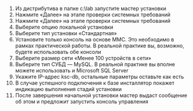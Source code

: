 1) Из дистрибутива в папке c:\lab запустите мастер установки
2) Нажмите «Далее» на этапе проверки системных требований
3) Нажмите «Далее» на этапе проверки системных требований
4) Выберите опцию локальной установки
5) Выберите тип установки «Стандартная»
6) Установите только консоль на основе MMC. Это необходимо в рамках практической работы. В реальной практике вы, возможно, будете использовать обе консоли
7) Выберите размер сети «Менее 100 устройств в сети»
8) Выберите тип СУБД — MySQL. В реальной практике вы вполне можете использовать и Microsoft SQL Server
9) Укажите IP-адрес ksc-db, остальные параметры оставьте как есть
10) В случае успешного подключения к базе инсталлятор покажет индикацию выполнения стадий установки
11) После завершения начальной установки мастер выдаст сообщение об этом и предложит запустить консоль управления
